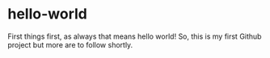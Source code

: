 # hello-world
First things first, as always that means hello world!
So, this is my first Github project but more are to follow shortly.
